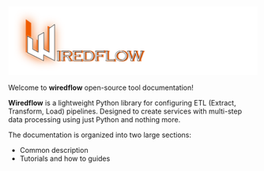 <img src="https://raw.githubusercontent.com/wiredhut/wiredflow/main/docs/media/wiredflow.png" width="800"/>

Welcome to **wiredflow** open-source tool documentation! 

**Wiredflow** is a lightweight Python library for configuring ETL (Extract, Transform, Load) pipelines. 
Designed to create services with multi-step data processing using just Python and nothing more.

The documentation is organized into two large sections: 

- Common description
- Tutorials and how to guides

